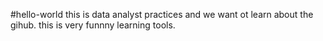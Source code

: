#hello-world
this is data analyst practices and we want ot learn about the gihub.
this is very funnny learning tools.
